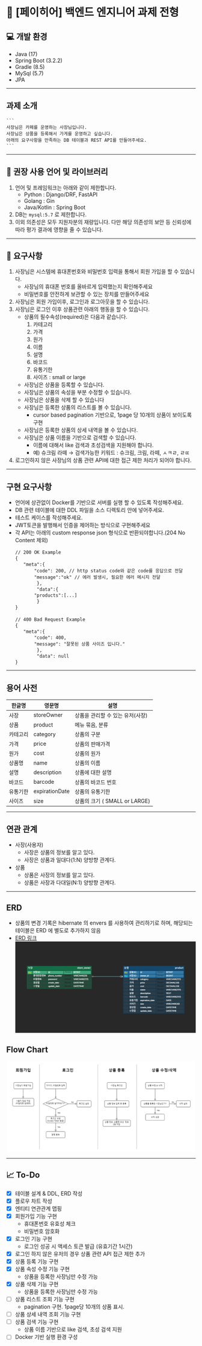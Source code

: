 # 🚀 [페이히어] 백엔드 엔지니어 과제 전형

## 💻 개발 환경
- Java (17)
- Spring Boot (3.2.2)
- Gradle (8.5)
- MySql (5.7)
- JPA

***

## 과제 소개
    ```
    사장님은 카페를 운영하는 사장님입니다.
    사장님은 상품을 등록해서 가게를 운영하고 싶습니다.
    아래의 요구사항을 만족하는 DB 테이블과 REST API를 만들어주세요.
    ```
***

## 📄 권장 사용 언어 및 라이브러리
1. 언어 및 프레임워크는 아래와 같이 제한합니다.
    - Python : Django/DRF, FastAPI
    - Golang : Gin
    - Java/Kotlin : Spring Boot
2. DB는 `mysql:5.7` 로 제한합니다.
3. 이외 의존성은 모두 지원자분의 재량입니다. 다만 해당 의존성의 보안 등 신뢰성에 따라 평가 결과에 영향을 줄 수 있습니다.

***

## 📄 요구사항
1. 사장님은 시스템에 휴대폰번호와 비밀번호 입력을 통해서 회원 가입을 할 수 있습니다.
    - 사장님의 휴대폰 번호를 올바르게 입력했는지 확인해주세요
    - 비밀번호를 안전하게 보관할 수 있는 장치를 만들어주세요
2. 사장님은 회원 가입이후, 로그인과 로그아웃을 할 수 있습니다.
3. 사장님은 로그인 이후 상품관련 아래의 행동을 할 수 있습니다.
    - 상품의 필수속성(required)은 다음과 같습니다.
        1. 카테고리
        2. 가격
        3. 원가
        4. 이름
        5. 설명
        6. 바코드
        7. 유통기한
        8. 사이즈 : small or large
    - 사장님은 상품을 등록할 수 있습니다.
    - 사장님은 상품의 속성을 부분 수정할 수 있습니다.
    - 사장님은 상품을 삭제 할 수 있습니다
    - 사장님은 등록한 상품의 리스트를 볼 수 있습니다.
        + cursor based pagination 기반으로, 1page 당 10개의 상품이 보이도록 구현
    - 사장님은 등록한 상품의 상세 내역을 볼 수 있습니다.
    - 사장님은 상품 이름을 기반으로 검색할 수 있습니다.
        + 이름에 대해서 like 검색과 초성검색을 지원해야 합니다.
        + 예) 슈크림 라떼 → 검색가능한 키워드 : 슈크림, 크림, 라떼, ㅅㅋㄹ, ㄹㄸ
4. 로그인하지 않은 사장님의 상품 관련 API에 대한 접근 제한 처리가 되어야 합니다.

***

## 구현 요구사항
- 언어에 상관없이 Docker를 기반으로 서버를 실행 할 수 있도록 작성해주세요.
- DB 관련 테이블에 대한 DDL 파일을 소스 디렉토리 안에 넣어주세요.
- 테스트 케이스를 작성해주세요.
- JWT토큰을 발행해서 인증을 제어하는 방식으로 구현해주세요
- 각 API는 아래의 custom response json 형식으로 반환되야합니다.(204 No Content 제외)
    ```
    // 200 OK Example 
    {
       "meta":{
           "code": 200, // http status code와 같은 code를 응답으로 전달 
           "message":"ok" // 에러 발생시, 필요한 에러 메시지 전달 
            }, 
            "data":{
           "products":[...]
            }
    }
    
    // 400 Bad Request Example 
    {
       "meta":{
           "code": 400,
           "message": "잘못된 상품 사이즈 입니다."
            },
            "data": null 
    }
    ```

***

## 용어 사전
| 한글명     | 영문명             | 설명                                   |
|------------|--------------------|----------------------------------------|
| 사장       | storeOwner         | 상품을 관리할 수 있는 유저(사장)       |
| 상품       | product            | 메뉴 묶음, 분류                        |
| 카테고리   | category           | 상품의 구분                            |
| 가격       | price              | 상품의 판매가격                        |
| 원가       | cost               | 상품의 원가                            |
| 상품명     | name               | 상품의 이름                            |
| 설명       | description        | 상품에 대한 설명                       |
| 바코드     | barcode            | 상품의 바코드 번호                     |
| 유통기한   | expirationDate     | 상품의 유통기한                        |
| 사이즈     | size               | 상품의 크기 ( SMALL or LARGE)          |

***

## 연관 관계
- 사장(사용자)
    + 사장은 상품의 정보를 알고 있다.
    + 사장은 상품과 일대다(1:N) 양방향 관계다.
- 상품
    + 상품은 사장의 정보를 알고 있다.
    + 상품은 사장과 다대일(N:1) 양방향 관계다.

***

## ERD
- 상품의 변경 기록은 hibernate 의 envers 를 사용하여 관리하기로 하며, 해당되는 테이블은 ERD 에 별도로 추가하지 않음
- [ERD 링크](https://www.erdcloud.com/d/HDy9sdhqg43ffgwX4)
![](src/main/resources/image/ERD.png)

## Flow Chart
![](src/main/resources/image/FlowChart.png)

***

## 📈 To-Do
- [x] 테이블 설계 & DDL, ERD 작성
- [x] 플로우 차트 작성
- [x] 엔티티 연관관계 맵핑
- [x] 회원가입 기능 구현
    + 휴대폰번호 유효성 체크
    + 비밀번호 암호화
- [x] 로그인 기능 구현
    + 로그인 성공 시 액세스 토큰 발급 (유효기간 1시간)
- [x] 로그인 하지 않은 유저의 경우 상품 관련 API 접근 제한 추가
- [x] 상품 등록 기능 구현
- [x] 상품 속성 수정 기능 구현
    + 상품을 등록한 사장님만 수정 가능
- [x] 상품 삭제 기능 구현
    + 상품을 등록한 사장님만 수정 가능
- [ ] 상품 리스트 조회 기능 구현
    + pagination 구현. 1page당 10개의 상품 표시.
- [ ] 상품 상세 내역 조회 기능 구현
- [ ] 상품 검색 기능 구현
    + 상품 이름 기반으로 like 검색, 초성 검색 지원
- [ ] Docker 기반 실행 환경 구성
